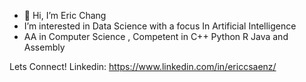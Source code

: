 - 👋 Hi, I’m Eric Chang
- I’m interested in Data Science with a focus In Artificial Intelligence
- AA in Computer Science , Competent in C++ Python R Java and Assembly

Lets Connect! Linkedin: https://www.linkedin.com/in/ericcsaenz/
<!---
ericsaenzz/ericsaenzz is a ✨ special ✨ repository because its `README.md` (this file) appears on your GitHub profile.
You can click the Preview link to take a look at your changes.
--->
